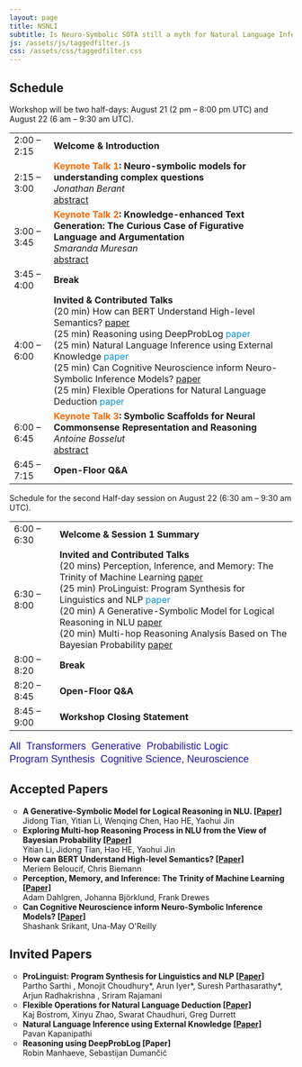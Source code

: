 ```yaml
---
layout: page
title: NSNLI
subtitle: Is Neuro-Symbolic SOTA still a myth for Natural Language Inference?
js: /assets/js/taggedfilter.js
css: /assets/css/taggedfilter.css
---
```


<h2>Schedule</h2>

<!-- <figure class="wp-block-table"> -->
Workshop will be two half-days: August 21 (2 pm &#8211; 8:00 pm UTC) and August 22 (6 am &#8211; 9:30 am UTC). 
<table class="wp-block-table">
<tbody>
    <tr><td>2:00 &#8211; 2:15</td><td><strong>Welcome &amp; Introduction</strong><br></td></tr>
    <tr><td>2:15 &#8211; 3:00</td><td><strong><span style="color: #ff6900">Keynote Talk 1</span>: Neuro-symbolic models for understanding complex questions</strong><br><em>Jonathan Berant</em><br><a rel="noreferrer noopener" href="https://nsnli.github.io/speakers/" data-type="URL" data-id="https://nsnli.github.io/speakers/">abstract</a> </td></tr>
    <tr><td>3:00 &#8211; 3:45</td><td><strong><span style="color: #ff6900">Keynote Talk 2</span>: Knowledge-enhanced Text Generation: The Curious Case of Figurative Language and Argumentation</strong><br><em>Smaranda Muresan</em><br><a rel="noreferrer noopener" href="https://nsnli.github.io/speakers/" data-type="URL" data-id="https://nsnli.github.io/speakers/">abstract</a> </td></tr>
    <tr><td>3:45 &#8211; 4:00</td><td><strong>Break</strong><br></td></tr>
    <tr><td>4:00 &#8211; 6:00</td><td><strong>Invited & Contributed Talks</strong> 
    <br> 
    (20 min) How can BERT Understand High-level Semantics? <a rel="noreferrer noopener" href="/assets/Paper_ID4.pdf" data-type="URL" target="_blank">paper</a> 
    <br> 
    (25 min) Reasoning using DeepProbLog <span style="color: #0693e3">paper</span>
    <br> 
    (25 min) Natural Language Inference using External Knowledge <span style="color: #0693e3">paper</span>
    <br>
    (25 min) Can Cognitive Neuroscience inform Neuro-Symbolic Inference Models? <a rel="noreferrer noopener" href="/assets/Paper_ID6.pdf" data-type="URL" target="_blank">paper</a>
    <br> 
    (25 min) Flexible Operations for Natural Language Deduction <span style="color: #0693e3">paper</span> 
    </td></tr>
    <tr><td>6:00 &#8211; 6:45</td><td><strong><span style="color: #ff6900">Keynote Talk 3</span>: Symbolic Scaffolds for Neural Commonsense Representation and Reasoning</strong><br><em>Antoine Bosselut</em><br><a rel="noreferrer noopener" href="https://nsnli.github.io/speakers/" data-type="URL" data-id="https://nsnli.github.io/speakers/">abstract</a> </td></tr>
    <tr><td>6:45 &#8211; 7:15</td><td><strong>Open-Floor Q&amp;A</strong><br></td></tr>
</tbody>    
</table>
Schedule for the second Half-day session on August 22 (6:30 am &#8211; 9:30 am UTC).
<!-- </figure> -->
<table class="wp-block-table">
<tbody>
     <tr><td>6:00 &#8211; 6:30</td><td><strong>Welcome &amp; Session 1 Summary</strong><br></td></tr>
    <tr><td>6:30 &#8211; 8:00</td><td><strong>Invited and Contributed Talks </strong> 
    <br> (20 mins) Perception, Inference, and Memory: The Trinity of Machine Learning <a rel="noreferrer noopener" href="/assets/Paper_ID5.pdf" data-type="URL" target="_blank">paper</a> 
    <br>
    (25 min) ProLinguist: Program Synthesis for Linguistics and NLP
 <span style="color: #0693e3">paper</span>  
    <br> 
    (20 min) A Generative-Symbolic Model for Logical Reasoning in NLU <a rel="noreferrer noopener" href="/assets/Paper_ID2.pdf" data-type="URL" target="_blank">paper</a> <br> 
    (20 min) Multi-hop Reasoning Analysis Based on The Bayesian Probability <a rel="noreferrer noopener" href="/assets/Paper_ID3.pdf" data-type="URL" target="_blank">paper</a> 
    </td></tr>
    <tr><td>8:00 &#8211; 8:20</td><td><strong>Break</strong><br></td></tr>
    <tr><td>8:20 &#8211; 8:45</td><td><strong>Open-Floor Q&amp;A</strong><br></td></tr>  
    <tr><td>8:45 &#8211; 9:00</td><td><strong>Workshop Closing Statement</strong><br></td></tr>
</tbody>    
</table>


<button class="btn" data-filter="ping" data-reset="true" style="background-color:#fff;color:#1e17b8;border:none;padding-left: 0px;font-size:large">All</button>
<button class="btn" data-filter="ping" data-filter-tag="dl" style="background-color:#fff;color:#1e17b8;border:none;padding-left: 0px;font-size:large">Transformers</button>
<button class="btn" data-filter="ping" data-filter-tag="g" style="background-color:#fff;color:#1e17b8;border:none;padding-left: 0px;font-size:large">Generative</button>
<button class="btn" data-filter="ping" data-filter-tag="pl" style="background-color:#fff;color:#1e17b8;border:none;padding-left: 0px;font-size:large">Probabilistic Logic</button>
<button class="btn" data-filter="ping" data-filter-tag="ps" style="background-color:#fff;color:#1e17b8;border:none;padding-left: 0px;font-size:large">Program Synthesis</button>
<button class="btn" data-filter="ping" data-filter-tag="cn" style="background-color:#fff;color:#1e17b8;border:none;padding-left: 0px;font-size:large">Cognitive Science, Neuroscience</button>
<h2>Accepted Papers</h2>
<ul class="ping" style="list-style-type: circle;">
<li data-tags="dl g"><b>A Generative-Symbolic Model for Logical Reasoning in NLU. <a href="/assets/Paper_ID2.pdf" target="_blank">[Paper]</a> </b><br/>Jidong Tian, Yitian Li, Wenqing Chen, Hao HE, Yaohui Jin </li>
<li data-tags="dl">	<b>Exploring Multi-hop Reasoning Process in NLU from the View of Bayesian Probability <a href="/assets/Paper_ID3.pdf">[Paper]</a></b><br/>Yitian Li, Jidong Tian, Hao HE, Yaohui Jin</li>
<li data-tags="dl"><b>How can BERT Understand High-level Semantics? <a href="/assets/Paper_ID4.pdf">[Paper]</a></b><br/>Meriem Beloucif, Chris Biemann</li>
<li data-tags="cn"><b>Perception, Memory, and Inference: The Trinity of Machine Learning <a href="/assets/Paper_ID5.pdf">[Paper]</a></b><br/>Adam Dahlgren, Johanna Björklund, Frank Drewes</li>
<li data-tags="cn"><b>Can Cognitive Neuroscience inform Neuro-Symbolic Inference Models? <a href="/assets/Paper_ID6.pdf">[Paper]</a></b><br/>Shashank Srikant, Una-May O'Reilly</li>
</ul>
<h2>Invited Papers</h2>
<ul class="ping" style="list-style-type: circle;">
<li data-tags="ps dl"><b>ProLinguist: Program Synthesis for Linguistics and NLP <a href="/assets/ProLinguist.pdf">[Paper]</a></b><br/>Partho Sarthi , Monojit Choudhury*, Arun Iyer*, Suresh Parthasarathy*, Arjun Radhakrishna , Sriram Rajamani </li>
<li data-tags="ps dl">	<b>Flexible Operations for Natural Language Deduction <a href="/assets/Swarat.2021.nsnli.talk.pdf">[Paper]</a> </b><br/>Kaj Bostrom, Xinyu Zhao, Swarat Chaudhuri, Greg Durrett</li>
<li data-tags="dl kg"><b>Natural Language Inference using External Knowledge <a href="/assets/Kapanipathi.pdf">[Paper]</a></b><br/>Pavan Kapanipathi</li>
<li data-tags="pl"><b>Reasoning using DeepProbLog [Paper]</b><br/>Robin Manhaeve, Sebastijan Dumančić</li>
</ul>